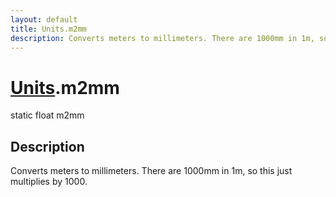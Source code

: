```yaml
---
layout: default
title: Units.m2mm
description: Converts meters to millimeters. There are 1000mm in 1m, so this just multiplies by 1000.
---
```

# [Units]({{site.url}}/Pages/StereoKit/Units.html).m2mm

<div class='signature' markdown='1'>
static float m2mm
</div>

## Description
Converts meters to millimeters. There are 1000mm in 1m, so this just
multiplies by 1000.


